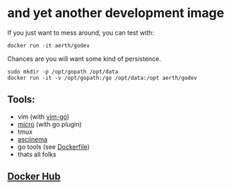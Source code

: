 # and yet another development image

If you just want to mess around, you can test with:

	docker run -it aerth/godev

Chances are you will want some kind of persistence.

	sudo mkdir -p /opt/gopath /opt/data
    docker run -it -v /opt/gopath:/go /opt/data:/opt aerth/godev

## Tools:

  * vim (with [vim-go](https://github.com/fatih/vim-go))
  * [micro](https://github.com/zyedidia/micro) (with go plugin)
  * tmux
  * [asciinema](https://github.com/asciinema/asciinema)
  * go tools (see [Dockerfile](Dockerfile))
  * thats all folks

## [Docker Hub](https://hub.docker.com/r/aerth/godev/builds/)
